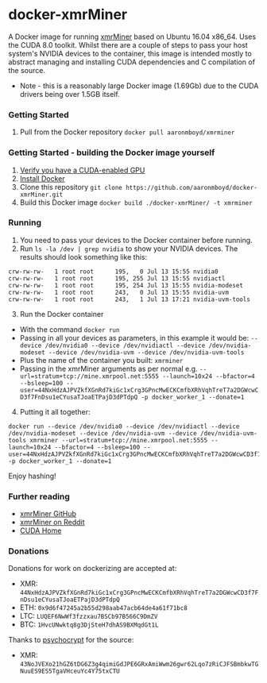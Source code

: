 # docker-xmrMiner

A Docker image for running [xmrMiner](https://github.com/xmrMiner/xmrMiner) based on Ubuntu 16.04 x86_64. Uses the CUDA 8.0 toolkit. Whilst there are a couple of steps to pass your host system's NVIDIA devices to the container, this image is intended mostly to abstract managing and installing CUDA dependencies and C compilation of the source.

 - Note - this is a reasonably large Docker image (1.69Gb) due to the CUDA drivers being over 1.5GB itself.

### Getting Started

1. Pull from the Docker repository `docker pull aaronmboyd/xmrminer`

### Getting Started - building the Docker image yourself

1. [Verify you have a CUDA-enabled GPU](http://docs.nvidia.com/cuda/cuda-installation-guide-linux/index.html#verify-you-have-cuda-enabled-system)
2. [Install Docker](https://docs.docker.com/engine/installation/)
3. Clone this repository `git clone https://github.com/aaronmboyd/docker-xmrMiner.git`
4. Build this Docker image `docker build ./docker-xmrMiner/ -t xmrminer`

### Running

1. You need to pass your devices to the Docker container before running.
2. Run `ls -la /dev | grep nvidia` to show your NVIDIA devices. The results should look something like this:
  ```
  crw-rw-rw-   1 root root      195,   0 Jul 13 15:55 nvidia0
  crw-rw-rw-   1 root root      195, 255 Jul 13 15:55 nvidiactl
  crw-rw-rw-   1 root root      195, 254 Jul 13 15:55 nvidia-modeset
  crw-rw-rw-   1 root root      243,   0 Jul 13 15:55 nvidia-uvm
  crw-rw-rw-   1 root root      243,   1 Jul 13 17:21 nvidia-uvm-tools
  ```
3. Run the Docker container
  * With the command `docker run `
  * Passing in all your devices as parameters, in this example it would be: `--device /dev/nvidia0 --device /dev/nvidiactl --device /dev/nvidia-modeset --device /dev/nvidia-uvm --device /dev/nvidia-uvm-tools`
  * Plus the name of the container you built: `xmrminer`
  * Passing in the xmrMiner arguments as per normal e.g. `--url=stratum+tcp://mine.xmrpool.net:5555 --launch=10x24 --bfactor=4 --bsleep=100 --user=44NxHdzAJPVZkfXGnRd7kiGc1xCrg3GPncMwECKCmfbXRhVqhTreT7a2DGWcwCD3f7FnDsu1eCYusaTJoaETPajD3dPTdpQ -p docker_worker_1 --donate=1`

4. Putting it all together:
  ```
  docker run --device /dev/nvidia0 --device /dev/nvidiactl --device /dev/nvidia-modeset --device /dev/nvidia-uvm --device /dev/nvidia-uvm-tools xmrminer --url=stratum+tcp://mine.xmrpool.net:5555 --launch=10x24 --bfactor=4 --bsleep=100 --user=44NxHdzAJPVZkfXGnRd7kiGc1xCrg3GPncMwECKCmfbXRhVqhTreT7a2DGWcwCD3f7FnDsu1eCYusaTJoaETPajD3dPTdpQ -p docker_worker_1 --donate=1
  ```

Enjoy hashing!

### Further reading

- [xmrMiner GitHub](https://github.com/xmrMiner/xmrMiner)
- [xmrMiner on Reddit](https://www.reddit.com/r/Monero/comments/5xciun/xmrminer_a_new_high_optimized_nvidia_gpu_miner/)
- [CUDA Home](http://www.nvidia.com/object/cuda_home_new.html)

### Donations

Donations for work on dockerizing are accepted at:

- XMR: `44NxHdzAJPVZkfXGnRd7kiGc1xCrg3GPncMwECKCmfbXRhVqhTreT7a2DGWcwCD3f7FnDsu1eCYusaTJoaETPajD3dPTdpQ`
- ETH: `0x9d6f47245a2b55d298aab47acb64de4a61f71bc8`
- LTC: `LUQEF6NwWf3fzzxau7BSCb97B566C9DmZV`
- BTC: `1HvcUNwktq8g3DjSteH7dhAS9BXMqdGt1L`

Thanks to [psychocrypt](https://github.com/psychocrypt) for the source:
- XMR: `43NoJVEXo21hGZ6tDG6Z3g4qimiGdJPE6GRxAmiWwm26gwr62Lqo7zRiCJFSBmbkwTGNuuES9ES5TgaVHceuYc4Y75txCTU`
